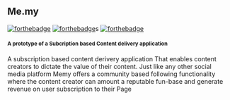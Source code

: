 ## Me.my

[![forthebadge](https://forthebadge.com/images/badges/built-by-developers.svg)](https://forthebadge.com)
[![forthebadge](https://forthebadge.com/images/badges/built-with-love.svg)](https://forthebadge.com)s
[![forthebadge](https://forthebadge.com/images/badges/made-with-python.svg)](https://forthebadge.com)

#### <small>A prototype of a Subcription based Content delivery application</small>

<p>		
	A subscription based content derivery application That enables content creators to  dictate  the value of their content. Just like any other social media platform Memy offers a community based following functionality where the content creator can amount a reputable fun-base and generate revenue on user subscription to their Page
</p>
